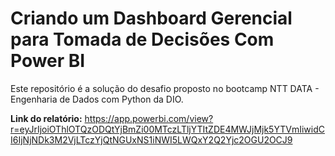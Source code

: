 # Criando um Dashboard Gerencial para Tomada de Decisões Com Power BI

Este repositório é a solução do desafio proposto no bootcamp NTT DATA - Engenharia de Dados com Python da DIO.

**Link do relatório:**
https://app.powerbi.com/view?r=eyJrIjoiOThlOTQzODQtYjBmZi00MTczLTljYTItZDE4MWJjMjk5YTVmIiwidCI6IjNjNDk3M2VjLTczYjQtNGUxNS1iNWI5LWQxY2Q2Yjc2OGU2OCJ9
